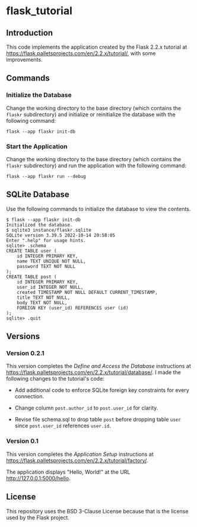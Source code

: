 # flask_tutorial

## Introduction

This code implements the application created by the Flask 2.2.x tutorial at
https://flask.palletsprojects.com/en/2.2.x/tutorial/, with some improvements.

## Commands

### Initialize the Database

Change the working directory to the base directory (which contains the
`flaskr` subdirectory) and initialize or reinitialize the database with the
following command:

```shell
flask --app flaskr init-db
```

### Start the Application

Change the working directory to the base directory (which contains the
`flaskr` subdirectory) and run the application with the following command:

```shell
flask --app flaskr run --debug
```

## SQLite Database

Use the following commands to initialize the database to view the contents.

```
$ flask --app flaskr init-db
Initialized the database.
$ sqlite3 instance/flaskr.sqlite
SQLite version 3.39.5 2022-10-14 20:58:05
Enter ".help" for usage hints.
sqlite> .schema
CREATE TABLE user (
    id INTEGER PRIMARY KEY,
    name TEXT UNIQUE NOT NULL,
    password TEXT NOT NULL
);
CREATE TABLE post (
    id INTEGER PRIMARY KEY,
    user_id INTEGER NOT NULL,
    created TIMESTAMP NOT NULL DEFAULT CURRENT_TIMESTAMP,
    title TEXT NOT NULL,
    body TEXT NOT NULL,
    FOREIGN KEY (user_id) REFERENCES user (id)
);
sqlite> .quit
```

## Versions

### Version 0.2.1

This version completes the _Define and Access the Database_ instructions at
https://flask.palletsprojects.com/en/2.2.x/tutorial/database/. I made
the following changes to the tutorial's code:

- Add additional code to enforce SQLite foreign key constraints for every
connection.

- Change column `post.author_id` to `post.user_id` for clarity.

- Revise file schema.sql to drop table `post` before dropping table `user`
since `post.user_id` references `user.id`.

### Version 0.1

This version completes the _Application Setup_ instructions at
https://flask.palletsprojects.com/en/2.2.x/tutorial/factory/.

The application displays "Hello, World!" at the URL
http://127.0.0.1:5000/hello.

## License

This repository uses the BSD 3-Clause License because that is the license used
by the Flask project.
